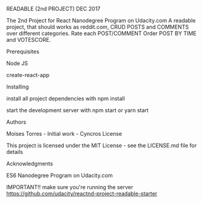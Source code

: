 READABLE (2nd PROJECT) DEC 2017

The 2nd Project for React Nanodegree Program on Udacity.com
A readable project, that should works as reddit.com,
CRUD POSTS and COMMENTS over different categories.
Rate each POST/COMMENT
Order POST BY TIME and VOTESCORE.

Prerequisites

Node JS

create-react-app

Installing

install all project dependencies with npm install

start the development server with npm start or yarn start

Authors

Moises Torres - Initial work - Cyncros
License

This project is licensed under the MIT License - see the LICENSE.md file for details

Acknowledgments

ES6
Nanodegree Program on Udacity.com

IMPORTANT!!
make sure you're running the server https://github.com/udacity/reactnd-project-readable-starter

